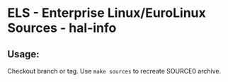 # ELS - Enterprise Linux/EuroLinux Sources - hal-info
 
## Usage:
  Checkout branch or tag. Use `make sources` to recreate  SOURCE0 archive.
